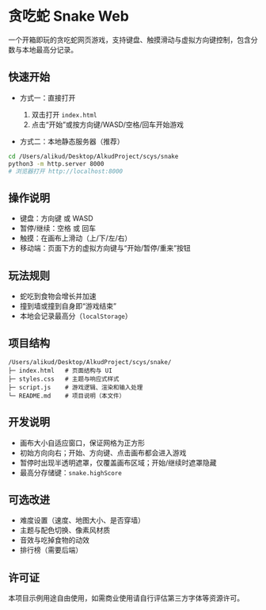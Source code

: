# 贪吃蛇 Snake Web

一个开箱即玩的贪吃蛇网页游戏，支持键盘、触摸滑动与虚拟方向键控制，包含分数与本地最高分记录。

## 快速开始

- 方式一：直接打开
  1. 双击打开 `index.html`
  2. 点击“开始”或按方向键/WASD/空格/回车开始游戏

- 方式二：本地静态服务器（推荐）
```bash
cd /Users/alikud/Desktop/AlkudProject/scys/snake
python3 -m http.server 8000
# 浏览器打开 http://localhost:8000
```

## 操作说明

- 键盘：方向键 或 WASD
- 暂停/继续：空格 或 回车
- 触摸：在画布上滑动（上/下/左/右）
- 移动端：页面下方的虚拟方向键与“开始/暂停/重来”按钮

## 玩法规则

- 蛇吃到食物会增长并加速
- 撞到墙或撞到自身即“游戏结束”
- 本地会记录最高分（`localStorage`）

## 项目结构

```
/Users/alikud/Desktop/AlkudProject/scys/snake/
├─ index.html   # 页面结构与 UI
├─ styles.css   # 主题与响应式样式
├─ script.js    # 游戏逻辑、渲染和输入处理
└─ README.md    # 项目说明（本文件）
```

## 开发说明

- 画布大小自适应窗口，保证网格为正方形
- 初始方向向右；开始、方向键、点击画布都会进入游戏
- 暂停时出现半透明遮罩，仅覆盖画布区域；开始/继续时遮罩隐藏
- 最高分存储键：`snake.highScore`

## 可选改进

- 难度设置（速度、地图大小、是否穿墙）
- 主题与配色切换、像素风材质
- 音效与吃掉食物的动效
- 排行榜（需要后端）

## 许可证

本项目示例用途自由使用，如需商业使用请自行评估第三方字体等资源许可。
